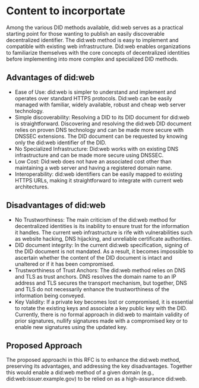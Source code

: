 # Content to incorportate

Among the various DID methods available, did:web serves as a practical starting point for those wanting to publish an easily discoverable decentralized identifier. The did:web method is easy to implement and compatible with existing web infrastructure. Did:web enables organizations to familiarize themselves with the core concepts of decentralized identities before implementing into more complex and specialized DID methods.

## Advantages of did:web

- Ease of Use: did:web is simpler to understand and implement and operates over standard HTTPS protocols. Did:web can be easily managed with familiar, widely available, robust and cheap web server technology.
- Simple discoverability: Resolving a DID to its DID document for did:web is straightforward. Discovering and resolving the did:web DID document relies on proven DNS technology and can be made more secure with DNSSEC extensions. The DID document can be requested by knowing only the did:web identifier of the DID.
- No Specialized Infrastructure: Did:web works with on existing DNS infrastructure and can be made more secure using DNSSEC.
- Low Cost: Did:web does not have an associated cost other than maintaining a web server and having a registered domain name.
- Interoperability: did:web identifiers can be easily mapped to existing HTTPS URLs, making it straightforward to integrate with current web architectures.

## Disadvantages of did:web

- No Trustworthiness: The main criticism of the did:web method for decentralized identities is its inability to ensure trust for the information it handles. The current web infrastructure is rife with vulnerabilities such as website hacking, DNS hijacking, and unreliable certificate authorities.
- DID document integrity: In the current did:web specification, signing of the DID document is not mandated. As a result, it becomes impossible to ascertain whether the content of the DID document is intact and unaltered or if it has been compromised.
- Trustworthiness of Trust Anchors: The did:web method relies on DNS and TLS as trust anchors. DNS resolves the domain name to an IP address and
TLS secures the transport mechanism, but together, DNS and TLS do not necessarily enhance the trustworthiness of the information being conveyed.
- Key Validity: If a private key becomes lost or compromised, it is essential to rotate the existing keys and associate a key public key with the DID. Currently, there is no formal approach in did:web to maintain validity of prior signatures, nullify signatures made with a compromised key or to enable new signatures using the updated key.

## Proposed Approach

The proposed approachi in this RFC is to enhance the did:web method, preserving its advantages, and addressing the key disadvantages. Together this would enable a did:web method of a given domain (e.g., did:web:issuer.example.gov) to be relied on as a high-assurance did:web.
